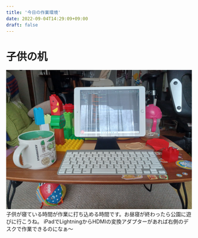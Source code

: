 ```yaml
---
title: '今日の作業環境'
date: 2022-09-04T14:29:09+09:00
draft: false
---
```


# 子供の机
![](./images/today_workplase.jpg)
子供が寝ている時間が作業に打ち込める時間です。お昼寝が終わったら公園に遊びに行こうね。
iPadでLightningからHDMIの変換アダプターがあれば右側のデスクで作業できるのになぁ〜